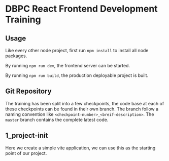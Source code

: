 # DBPC React Frontend Development Training

## Usage
Like every other node project, first run `npm install` to install all node packages.

By running `npm run dev`, the frontend server can be started.

By running `npm run build`, the production deployable project is built.

## Git Repository
The training has been split into a few checkpoints, the code base at each of these checkpoints can be found in their own branch. The branch follow a naming convention like `<checkpoint-number>_<breif-description>`. The `master` branch contains the complete latest code.

## 1_project-init
Here we create a simple vite application, we can use this as the starting point of our project.